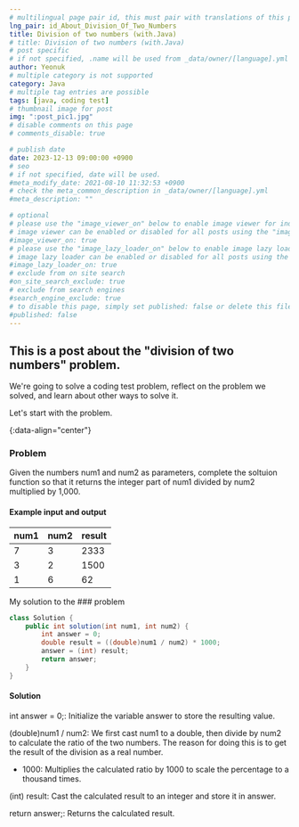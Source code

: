 ```yaml
---
# multilingual page pair id, this must pair with translations of this page. (This name must be unique)
lng_pair: id_About_Division_Of_Two_Numbers
title: Division of two numbers (with.Java)
# title: Division of two numbers (with.Java)
# post specific
# if not specified, .name will be used from _data/owner/[language].yml
author: Yeonuk
# multiple category is not supported
category: Java
# multiple tag entries are possible
tags: [java, coding test]
# thumbnail image for post
img: ":post_pic1.jpg"
# disable comments on this page
# comments_disable: true

# publish date
date: 2023-12-13 09:00:00 +0900
# seo
# if not specified, date will be used.
#meta_modify_date: 2021-08-10 11:32:53 +0900
# check the meta_common_description in _data/owner/[language].yml
#meta_description: ""

# optional
# please use the "image_viewer_on" below to enable image viewer for individual pages or posts (_posts/ or [language]/_posts folders).
# image viewer can be enabled or disabled for all posts using the "image_viewer_posts: true" setting in _data/conf/main.yml.
#image_viewer_on: true
# please use the "image_lazy_loader_on" below to enable image lazy loader for individual pages or posts (_posts/ or [language]/_posts folders).
# image lazy loader can be enabled or disabled for all posts using the "image_lazy_loader_posts: true" setting in _data/conf/main.yml.
#image_lazy_loader_on: true
# exclude from on site search
#on_site_search_exclude: true
# exclude from search engines
#search_engine_exclude: true
# to disable this page, simply set published: false or delete this file
#published: false
---
```


<!-- outline-start -->

## This is a post about the "division of two numbers" problem.

We're going to solve a coding test problem, reflect on the problem we solved, and learn about other ways to solve it.

Let's start with the problem.

{:data-align="center"}

<!-- outline-end -->

### Problem

Given the numbers num1 and num2 as parameters, complete the soltuion function so that it returns the integer part of num1 divided by num2 multiplied by 1,000.

#### Example input and output

| num1 | num2 | result |
| ---- | ---- | ------ |
| 7    | 3    | 2333   |
| 3    | 2    | 1500   |
| 1    | 6    | 62     |

My solution to the ### problem

```java
class Solution {
    public int solution(int num1, int num2) {
        int answer = 0;
        double result = ((double)num1 / num2) * 1000;
        answer = (int) result;
        return answer;
    }
}
```

#### Solution

int answer = 0;: Initialize the variable answer to store the resulting value.

(double)num1 / num2: We first cast num1 to a double, then divide by num2 to calculate the ratio of the two numbers. The reason for doing this is to get the result of the division as a real number.

- 1000: Multiplies the calculated ratio by 1000 to scale the percentage to a thousand times.

(int) result: Cast the calculated result to an integer and store it in answer.

return answer;: Returns the calculated result.
